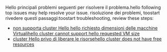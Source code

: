 <span data-ttu-id="99e19-101">Hello principali problemi seguenti per risolvere il problema.</span><span class="sxs-lookup"><span data-stu-id="99e19-101">hello following top issues may help resolve your issue.</span></span> <span data-ttu-id="99e19-102">risoluzione dei problemi, toostart rivedere questi passaggi:</span><span class="sxs-lookup"><span data-stu-id="99e19-102">toostart troubleshooting, review these steps:</span></span>

- [<span data-ttu-id="99e19-103">non supporta cluster Hello hello richiesto dimensioni delle macchine Virtuali</span><span class="sxs-lookup"><span data-stu-id="99e19-103">hello cluster cannot support hello requested VM size</span></span>](../articles/virtual-machines/windows/troubleshoot-deploy-vm.md#the-cluster-cannot-support-the-requested-vm-size)
- [<span data-ttu-id="99e19-104">cluster Hello privo di liberare le risorse</span><span class="sxs-lookup"><span data-stu-id="99e19-104">hello cluster does not have free resources</span></span>](../articles/virtual-machines/windows/troubleshoot-deploy-vm.md#the-cluster-does-not-have-free-resources)
